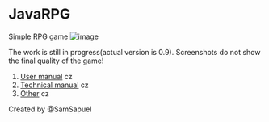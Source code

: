 # JavaRPG
Simple RPG game 
![image](https://user-images.githubusercontent.com/75343650/147616772-c4ec86d6-0c1f-4cec-91dd-f516b7700373.png)

The work is still in progress(actual version is 0.9).
Screenshots do not show the final quality of the game!


1. [User manual](https://docs.google.com/document/d/1CgUpIBwVHyU5W5-X0X82YOifMm9D8gkBhZmIf4U1NTQ/edit?usp=sharing) cz
1. [Technical manual](https://docs.google.com/document/d/1qCR-LWGjebkXADKaxC-qEDguzNLKCSahjwzcbNBll50/edit?usp=sharing) cz
1. [Other](https://docs.google.com/document/d/1DW1n09w43aSsywqXAuipVL6Eai5Tu1UAsQ3XGkdXc7w/edit?usp=sharing) cz

Created by @SamSapuel
